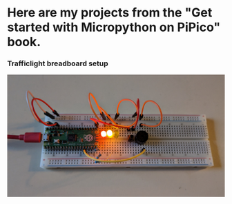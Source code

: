 # Here are my projects from the "Get started with Micropython on PiPico" book.

### Trafficlight breadboard setup
![trafficlights](images/trafficLight.jpg)
